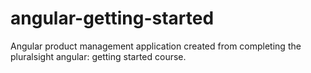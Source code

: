 # angular-getting-started
Angular product management application created from completing the pluralsight angular: getting started course.
